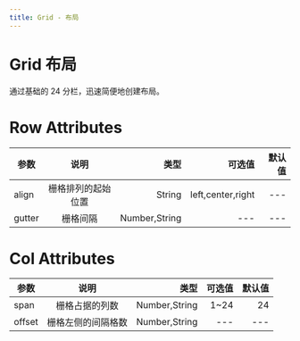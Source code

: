 ```yaml
---
title: Grid - 布局
---
```


# Grid 布局

通过基础的 24 分栏，迅速简便地创建布局。

<ClientOnly>
  <grid-demo-1></grid-demo-1>
</ClientOnly>

<ClientOnly>
  <grid-demo-2></grid-demo-2>
</ClientOnly>

<ClientOnly>
  <grid-demo-3></grid-demo-3>
</ClientOnly>

<ClientOnly>
  <grid-demo-4></grid-demo-4>
</ClientOnly>

<ClientOnly>
  <grid-demo-5></grid-demo-5>
</ClientOnly>


# Row Attributes
| 参数        | 说明           | 类型  | 可选值 |  默认值 |
| ------------- |:-------------:| -----:|-----:|-----:|
| align     | 栅格排列的起始位置 | String  | left,center,right | ---
| gutter     | 栅格间隔 | Number,String  | --- | ---

# Col Attributes

| 参数        | 说明           | 类型  | 可选值 |  默认值 |
| ------------- |:-------------:| -----:|-----:|-----:|
| span      | 栅格占据的列数 | Number,String | 1~24   | 24 |
| offset      | 栅格左侧的间隔格数 | Number,String | ---   | --- |








